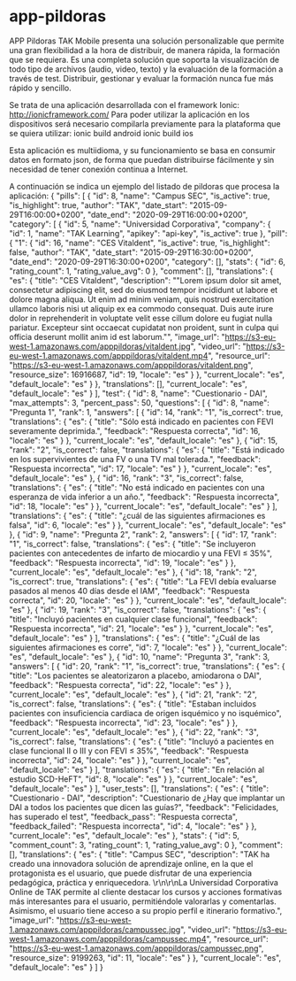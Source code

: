 # app-pildoras
APP Pildoras
TAK Mobile presenta una solución personalizable que permite una gran flexibilidad a la hora de distribuir, de manera rápida, la formación que se requiera. 
Es una completa solución que soporta la visualización de todo tipo de archivos (audio, video, texto) y la evaluación de la formación a través de test. 
Distribuir, gestionar y evaluar la formación nunca fue más rápido y sencillo.

Se trata de una aplicación desarrollada con el framework Ionic: http://ionicframework.com/
Para poder utilizar la aplicación en los dispositivos será necesario compilarla previamente para la plataforma que se quiera utilizar: 
  ionic build android 
  ionic build ios
  
Esta aplicación es multiidioma, y su funcionamiento se basa en consumir datos en formato json, de forma que puedan distribuirse fácilmente y sin necesidad de tener conexión continua a Internet.

A continuación se indica un ejemplo del listado de pildoras que procesa la aplicación:
{
    "pills": [
        {
            "id": 8,
            "name": "Campus SEC",
            "is_active": true,
            "is_highlight": true,
            "author": "TAK",
            "date_start": "2015-09-29T16:00:00+0200",
            "date_end": "2020-09-29T16:00:00+0200",
            "category": [
                {
                    "id": 5,
                    "name": "Universidad Corporativa",
                    "company": {
                        "id": 1,
                        "name": "TAK Learning",
                        "apikey": "api-key",
                        "is_active": true
                    },
                    "pill": {
                        "1": {
                            "id": 16,
                            "name": "CES Vitaldent",
                            "is_active": true,
                            "is_highlight": false,
                            "author": "TAK",
                            "date_start": "2015-09-29T16:30:00+0200",
                            "date_end": "2020-09-29T16:30:00+0200",
                            "category": [],
                            "stats": {
                                "id": 6,
                                "rating_count": 1,
                                "rating_value_avg": 0
                            },
                            "comment": [],
                            "translations": {
                                "es": {
                                    "title": "CES Vitaldent",
                                    "description": "\"Lorem ipsum dolor sit amet, consectetur adipiscing elit, sed do eiusmod tempor incididunt ut labore et dolore magna aliqua. Ut enim ad minim veniam, quis nostrud exercitation ullamco laboris nisi ut aliquip ex ea commodo consequat. Duis aute irure dolor in reprehenderit in voluptate velit esse cillum dolore eu fugiat nulla pariatur. Excepteur sint occaecat cupidatat non proident, sunt in culpa qui officia deserunt mollit anim id est laborum.\"",
                                    "image_url": "https://s3-eu-west-1.amazonaws.com/apppildoras/vitaldent.jpg",
                                    "video_url": "https://s3-eu-west-1.amazonaws.com/apppildoras/vitaldent.mp4",
                                    "resource_url": "https://s3-eu-west-1.amazonaws.com/apppildoras/vitaldent.png",
                                    "resource_size": 16916687,
                                    "id": 19,
                                    "locale": "es"
                                }
                            },
                            "current_locale": "es",
                            "default_locale": "es"
                        }
                    },
                    "translations": [],
                    "current_locale": "es",
                    "default_locale": "es"
                }
            ],
            "test": {
                "id": 8,
                "name": "Cuestionario - DAI",
                "max_attempts": 3,
                "percent_pass": 50,
                "questions": [
                    {
                        "id": 8,
                        "name": "Pregunta 1",
                        "rank": 1,
                        "answers": [
                            {
                                "id": 14,
                                "rank": "1",
                                "is_correct": true,
                                "translations": {
                                    "es": {
                                        "title": "Sólo está indicado en pacientes con FEVI severamente deprimida.",
                                        "feedback": "Respuesta correcta",
                                        "id": 16,
                                        "locale": "es"
                                    }
                                },
                                "current_locale": "es",
                                "default_locale": "es"
                            },
                            {
                                "id": 15,
                                "rank": "2",
                                "is_correct": false,
                                "translations": {
                                    "es": {
                                        "title": "Está indicado en los supervivientes de una FV o una TV mal tolerada.",
                                        "feedback": "Respuesta incorrecta",
                                        "id": 17,
                                        "locale": "es"
                                    }
                                },
                                "current_locale": "es",
                                "default_locale": "es"
                            },
                            {
                                "id": 16,
                                "rank": "3",
                                "is_correct": false,
                                "translations": {
                                    "es": {
                                        "title": "No está indicado en pacientes con una esperanza de vida inferior a un año.",
                                        "feedback": "Respuesta incorrecta",
                                        "id": 18,
                                        "locale": "es"
                                    }
                                },
                                "current_locale": "es",
                                "default_locale": "es"
                            }
                        ],
                        "translations": {
                            "es": {
                                "title": "¿cuál de las siguientes afirmaciones es falsa",
                                "id": 6,
                                "locale": "es"
                            }
                        },
                        "current_locale": "es",
                        "default_locale": "es"
                    },
                    {
                        "id": 9,
                        "name": "Pregunta 2",
                        "rank": 2,
                        "answers": [
                            {
                                "id": 17,
                                "rank": "1",
                                "is_correct": false,
                                "translations": {
                                    "es": {
                                        "title": "Se incluyeron pacientes con antecedentes de infarto de miocardio y una FEVI ≤ 35%",
                                        "feedback": "Respuesta incorrecta",
                                        "id": 19,
                                        "locale": "es"
                                    }
                                },
                                "current_locale": "es",
                                "default_locale": "es"
                            },
                            {
                                "id": 18,
                                "rank": "2",
                                "is_correct": true,
                                "translations": {
                                    "es": {
                                        "title": "La FEVI debía evaluarse pasados al menos 40 días desde el IAM",
                                        "feedback": "Respuesta correcta",
                                        "id": 20,
                                        "locale": "es"
                                    }
                                },
                                "current_locale": "es",
                                "default_locale": "es"
                            },
                            {
                                "id": 19,
                                "rank": "3",
                                "is_correct": false,
                                "translations": {
                                    "es": {
                                        "title": "Incluyó pacientes en cualquier clase funcional",
                                        "feedback": "Respuesta incorrecta",
                                        "id": 21,
                                        "locale": "es"
                                    }
                                },
                                "current_locale": "es",
                                "default_locale": "es"
                            }
                        ],
                        "translations": {
                            "es": {
                                "title": "¿Cuál de las siguientes afirmaciones es corre",
                                "id": 7,
                                "locale": "es"
                            }
                        },
                        "current_locale": "es",
                        "default_locale": "es"
                    },
                    {
                        "id": 10,
                        "name": "Pregunta 3",
                        "rank": 3,
                        "answers": [
                            {
                                "id": 20,
                                "rank": "1",
                                "is_correct": true,
                                "translations": {
                                    "es": {
                                        "title": "Los pacientes se aleatorizaron a placebo, amiodarona o DAI",
                                        "feedback": "Respuesta correcta",
                                        "id": 22,
                                        "locale": "es"
                                    }
                                },
                                "current_locale": "es",
                                "default_locale": "es"
                            },
                            {
                                "id": 21,
                                "rank": "2",
                                "is_correct": false,
                                "translations": {
                                    "es": {
                                        "title": "Estaban incluidos pacientes con insuficiencia cardiaca de origen isquémico y no isquémico",
                                        "feedback": "Respuesta incorrecta",
                                        "id": 23,
                                        "locale": "es"
                                    }
                                },
                                "current_locale": "es",
                                "default_locale": "es"
                            },
                            {
                                "id": 22,
                                "rank": "3",
                                "is_correct": false,
                                "translations": {
                                    "es": {
                                        "title": "Incluyó a pacientes en clase funcional II o III y con FEVI ≤ 35%",
                                        "feedback": "Respuesta incorrecta",
                                        "id": 24,
                                        "locale": "es"
                                    }
                                },
                                "current_locale": "es",
                                "default_locale": "es"
                            }
                        ],
                        "translations": {
                            "es": {
                                "title": "En relación al estudio SCD-HeFT",
                                "id": 8,
                                "locale": "es"
                            }
                        },
                        "current_locale": "es",
                        "default_locale": "es"
                    }
                ],
                "user_tests": [],
                "translations": {
                    "es": {
                        "title": "Cuestionario - DAI",
                        "description": "Cuestionario de ¿Hay que implantar un DAI a todos los pacientes que dicen las guías?",
                        "feedback": "Felicidades, has superado el test",
                        "feedback_pass": "Respuesta correcta",
                        "feedback_failed": "Respuesta incorrecta",
                        "id": 4,
                        "locale": "es"
                    }
                },
                "current_locale": "es",
                "default_locale": "es"
            },
            "stats": {
                "id": 5,
                "comment_count": 3,
                "rating_count": 1,
                "rating_value_avg": 0
            },
            "comment": [],
            "translations": {
                "es": {
                    "title": "Campus SEC",
                    "description": "TAK ha creado una innovadora solución de aprendizaje online, en la que el protagonista es el usuario, que puede disfrutar de una experiencia pedagógica, práctica y enriquecedora. \r\n\r\nLa Universidad Corporativa Online de TAK permite al cliente destacar los cursos y acciones formativas más interesantes para el usuario, permitiéndole valorarlas y comentarlas. Asimismo, el usuario tiene acceso a su propio perfil e itinerario formativo.",
                    "image_url": "https://s3-eu-west-1.amazonaws.com/apppildoras/campussec.jpg",
                    "video_url": "https://s3-eu-west-1.amazonaws.com/apppildoras/campussec.mp4",
                    "resource_url": "https://s3-eu-west-1.amazonaws.com/apppildoras/campussec.png",
                    "resource_size": 9199263,
                    "id": 11,
                    "locale": "es"
                }
            },
            "current_locale": "es",
            "default_locale": "es"
        }
    ]
}

